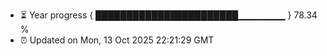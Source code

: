 - ⏳ Year progress { ███████████████████████▁▁▁▁▁▁▁ } 78.34 %
- ⏰ Updated on Mon, 13 Oct 2025 22:21:29 GMT

